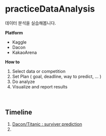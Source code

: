 # practiceDataAnalysis

데이터 분석을 실습해봅니다.

**Platform**  

- Kaggle
- Dacon
- KakaoArena

**How to**  

1. Select data or competition
2. Set Plan ( goal, deadline,  way to predict, ... )
3. Do analyze
4. Visualize and report results

　  

## Timeline

1. [Dacon/Titanic : surviver prediction](01.Titanic/README.md)
2. 

